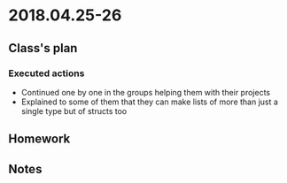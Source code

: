 # 2018.04.25-26 #

## Class's plan ##

### Executed actions ##
- Continued one by one in the groups helping them with their projects
- Explained to some of them that they can make lists of more than just a single type but
  of structs too

## Homework ##

## Notes ##
